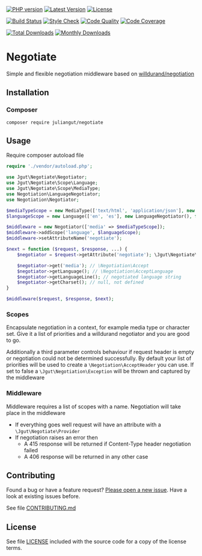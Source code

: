 [![PHP version](https://img.shields.io/badge/PHP-%3E%3D7-8892BF.svg?style=flat-square)](http://php.net)
[![Latest Version](https://img.shields.io/packagist/v/juliangut/negotiate.svg?style=flat-square)](https://packagist.org/packages/juliangut/negotiate)
[![License](https://img.shields.io/github/license/juliangut/negotiate.svg?style=flat-square)](https://github.com/juliangut/negotiate/blob/master/LICENSE)

[![Build Status](https://img.shields.io/travis/juliangut/negotiate.svg?style=flat-square)](https://travis-ci.org/juliangut/negotiate)
[![Style Check](https://styleci.io/repos/99729454/shield)](https://styleci.io/repos/99729454)
[![Code Quality](https://img.shields.io/scrutinizer/g/juliangut/negotiate.svg?style=flat-square)](https://scrutinizer-ci.com/g/juliangut/negotiate)
[![Code Coverage](https://img.shields.io/coveralls/juliangut/negotiate.svg?style=flat-square)](https://coveralls.io/github/juliangut/negotiate)

[![Total Downloads](https://img.shields.io/packagist/dt/juliangut/negotiate.svg?style=flat-square)](https://packagist.org/packages/juliangut/negotiate/stats)
[![Monthly Downloads](https://img.shields.io/packagist/dm/juliangut/negotiate.svg?style=flat-square)](https://packagist.org/packages/juliangut/negotiate/stats)

# Negotiate

Simple and flexible negotiation middleware based on [willdurand/negotiation](https://github.com/willdurand/Negotiation)

## Installation

### Composer

```
composer require juliangut/negotiate
```

## Usage

Require composer autoload file

```php
require './vendor/autoload.php';

use Jgut\Negotiate\Negotiator;
use Jgut\Negotiate\Scope\Language;
use Jgut\Negotiate\Scope\MediaType;
use Negotiation\LanguageNegotiator;
use Negotiation\Negotiator;

$mediaTypeScope = new MediaType(['text/html', 'application/json'], new Negotiator());
$languageScope = new Language(['en', 'es'], new LanguageNegotiator(), false); 

$middleware = new Negotiator(['media' => $mediaTypeScope]);
$middleware->addScope('language', $languageScope);
$middleware->setAttributeName('negotiate');

$next = function ($request, $response, ...) {
    $negotiator = $request->getAttribute('negotiate'); \Jgut\Negotiate\Provider

    $negotiator->get('media'); // \Negotiation\Accept
    $negotiator->getLanguage(); // \Negotiation\AcceptLanguage
    $negotiator->getLanguageLine(); // negotiated language string
    $negotiator->getCharset(); // null, not defined
}

$middleware($request, $response, $next);
```

### Scopes

Encapsulate negotiation in a context, for example media type or character set. Give it a list of priorities and a willdurand negotiator and you are good to go.

Additionally a third parameter controls behaviour if request header is empty or negotiation could not be determined successfully. By default your list of priorities will be used to create a `\Negotiation\AcceptHeader` you can use. If set to false a `\Jgut\Negotiation\Exception` will be thrown and captured by the middleware

### Middleware

Middleware requires a list of scopes with a name. Negotiation will take place in the middleware

* If everything goes well request will have an attribute with a `\Jgut\Negotiate\Provider`
* If negotiation raises an error then
  * A 415 response will be returned if Content-Type header negotiation failed
  * A 406 response will be returned in any other case

## Contributing

Found a bug or have a feature request? [Please open a new issue](https://github.com/juliangut/negotiate/issues). Have a look at existing issues before.

See file [CONTRIBUTING.md](https://github.com/juliangut/negotiate/blob/master/CONTRIBUTING.md)

## License

See file [LICENSE](https://github.com/juliangut/negotiate/blob/master/LICENSE) included with the source code for a copy of the license terms.
